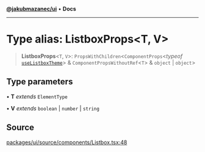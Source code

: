 [**@jakubmazanec/ui**](../README.md) • **Docs**

---

# Type alias: ListboxProps\<T, V\>

> **ListboxProps**\<`T`, `V`\>: `PropsWithChildren`\<`ComponentProps`\<_typeof_
> [`useListboxTheme`](../functions/useListboxTheme.md)\> & `ComponentPropsWithoutRef`\<`T`\> &
> `object` \| `object`\>

## Type parameters

• **T** _extends_ `ElementType`

• **V** _extends_ `boolean` \| `number` \| `string`

## Source

[packages/ui/source/components/Listbox.tsx:48](https://github.com/jakubmazanec/tools/blob/bb20df5276ddb119762948adc2cda520aef09f0f/packages/ui/source/components/Listbox.tsx#L48)
